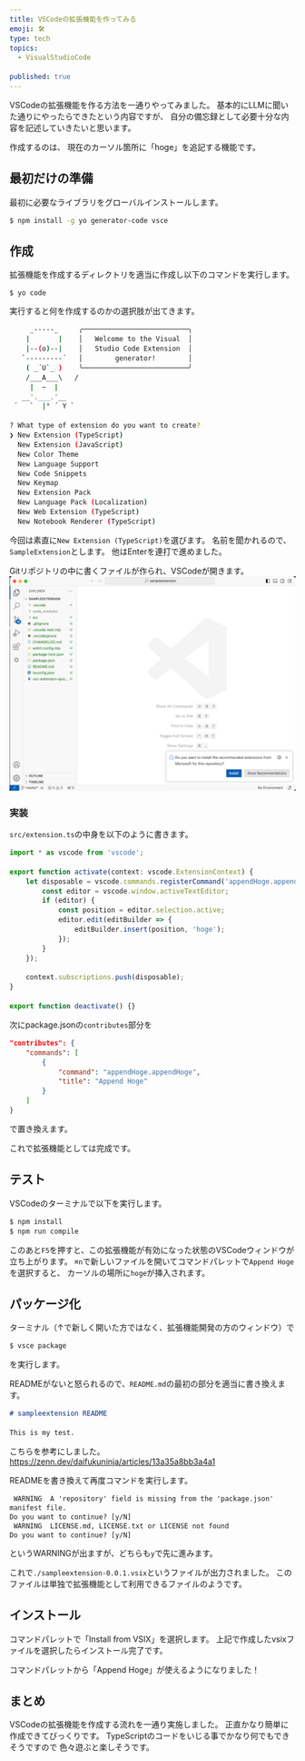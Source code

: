 ```yaml
---
title: VSCodeの拡張機能を作ってみる
emoji: 🛠️
type: tech
topics:
  - VisualStudioCode

published: true
---
```

VSCodeの拡張機能を作る方法を一通りやってみました。 基本的にLLMに聞いた通りにやったらできたという内容ですが、 自分の備忘録として必要十分な内容を記述していきたいと思います。

作成するのは、 現在のカーソル箇所に「hoge」を追記する機能です。
## 最初だけの準備
最初に必要なライブラリをグローバルインストールします。
```bash
$ npm install -g yo generator-code vsce
```
## 作成
拡張機能を作成するディレクトリを適当に作成し以下のコマンドを実行します。
```
$ yo code
```
実行すると何を作成するのかの選択肢が出てきます。
```bash
     _-----_     ╭──────────────────────────╮
    |       |    │   Welcome to the Visual  │
    |--(o)--|    │   Studio Code Extension  │
   `---------´   │        generator!        │
    ( _´U`_ )    ╰──────────────────────────╯
    /___A___\   /
     |  ~  |
   __'.___.'__
 ´   `  |° ´ Y `

? What type of extension do you want to create?
❯ New Extension (TypeScript)
  New Extension (JavaScript)
  New Color Theme
  New Language Support
  New Code Snippets
  New Keymap
  New Extension Pack
  New Language Pack (Localization)
  New Web Extension (TypeScript)
  New Notebook Renderer (TypeScript)
```
今回は素直に`New Extension (TypeScript)`を選びます。 名前を聞かれるので、`SampleExtension`とします。 他はEnterを連打で進めました。

Gitリポジトリの中に書くファイルが作られ、VSCodeが開きます。
![](https://raw.githubusercontent.com/shogetoshi/obsidian/refs/heads/master/99_Asset/PastedImage20241205231928.png)
### 実装
`src/extension.ts`の中身を以下のように書きます。
```typescript:src/extensions.ts
import * as vscode from 'vscode';

export function activate(context: vscode.ExtensionContext) {
    let disposable = vscode.commands.registerCommand('appendHoge.appendHoge', () => {
        const editor = vscode.window.activeTextEditor;
        if (editor) {
            const position = editor.selection.active;
            editor.edit(editBuilder => {
                editBuilder.insert(position, 'hoge');
            });
        }
    });

    context.subscriptions.push(disposable);
}

export function deactivate() {}
```
次にpackage.jsonの`contributes`部分を
```json:package.json
"contributes": {
    "commands": [
        {
            "command": "appendHoge.appendHoge",
            "title": "Append Hoge"
        }
    ]
}
```
で置き換えます。

これで拡張機能としては完成です。
## テスト
VSCodeのターミナルで以下を実行します。
```bash
$ npm install
$ npm run compile
```
このあと`F5`を押すと、この拡張機能が有効になった状態のVSCodeウィンドウが立ち上がります。 `⌘n`で新しいファイルを開いてコマンドパレットで`Append Hoge`を選択すると、 カーソルの場所に`hoge`が挿入されます。
## パッケージ化
ターミナル（↑で新しく開いた方ではなく、拡張機能開発の方のウィンドウ）で
```bash
$ vsce package
```
を実行します。

READMEがないと怒られるので、`README.md`の最初の部分を適当に書き換えます。
```markdown
# sampleextension README

This is my test.
```
こちらを参考にしました。
https://zenn.dev/daifukuninja/articles/13a35a8bb3a4a1

READMEを書き換えて再度コマンドを実行します。
```
 WARNING  A 'repository' field is missing from the 'package.json' manifest file.
Do you want to continue? [y/N]
 WARNING  LICENSE.md, LICENSE.txt or LICENSE not found
Do you want to continue? [y/N]
```
というWARNINGが出ますが、どちらも`y`で先に進みます。

これで`./sampleextension-0.0.1.vsix`というファイルが出力されました。 このファイルは単独で拡張機能として利用できるファイルのようです。
## インストール
コマンドパレットで「Install from VSIX」を選択します。 上記で作成したvsixファイルを選択したらインストール完了です。

コマンドパレットから「Append Hoge」が使えるようになりました！
## まとめ
VSCodeの拡張機能を作成する流れを一通り実施しました。 正直かなり簡単に作成できてびっくりです。 TypeScriptのコードをいじる事でかなり何でもできそうですので 色々遊ぶと楽しそうです。
